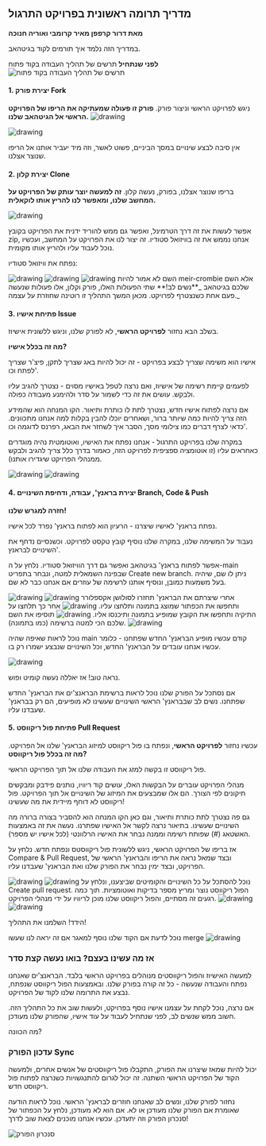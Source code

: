 
## מדריך תרומה ראשונית בפרויקט התרגול

**מאת דרור קרפפן מאיר קרומבי ואוריה חנוכה**

במדריך הזה נלמד איך תורמים לקוד בגיטהאב.

**לפני שנתחיל**
תרשים של תהליך העבודה בקוד פתוח
![תרשים של תהליך העבודה בקוד פתוח](https://raw.githubusercontent.com/Maakaf/maakaf_home/main/assets/images/how_to_start/os-workflow.png)

#### 1. יצירת פורק Fork

ניגש לפרויקט הראשי וניצור פורק.
**פורק זו פעולה שמעתיקה את הריפו של הפרויקט הראשי אל הגיטהאב שלנו.**
<img src="assets/how to start/Screenshot 1.png" alt="drawing"/>

<img src="assets/how to start/Screenshot 2.png" alt="drawing"/>

אין סיבה לבצע שינויים במסך הביניים, פשוט לאשר, וזה מיד יעביר אותנו אל הריפו שנוצר אצלנו.

#### 2. יצירת קלון Clone

בריפו שנוצר אצלנו, בפורק, נעשה קלון.
**זה למעשה יוצר עותק של הפרויקט על המחשב שלנו, ומאפשר לנו להריץ אותו לוקאלית.**

<img src="assets/how to start/Screenshot 3.png" alt="drawing"/>

אפשר לעשות את זה דרך הטרמינל, ואפשר גם ממש להוריד ידנית את הפרויקט בקובץ zip, אנחנו נממש את זה בוויזואל סטודיו.
זה יצור לנו את הפרויקט על המחשב, ועכשיו נוכל לעבוד עליו ולהריץ אותו מקומית.

נפתח את וויזואל סטודיו:

<img src="assets/how to start/Screenshot 4.png" alt="drawing"/>
<img src="assets/how to start/Screenshot 5.png" alt="drawing"/>
<img src="assets/how to start/Screenshot 6.png" alt="drawing"/>
השם לא אמור להיות meir-crombie אלא השם שלכם בגיטהאב
_**נשים לב!** שתי הפעולות האלו, פורק וקלון, אלו פעולות שנעשה פעם אחת כשנצטרף לפרויקט. מכאן המשך התהליך זו רוטינה שחוזרת על עצמה._

#### 3. פתיחת אישיו Issue

בשלב הבא נחזור **לפרויקט הראשי**, לא לפורק שלנו, וניגש ללשונית אישיוז.

**מה זה בכלל אישיו?**

אישיו הוא משימה שצריך לבצע בפרויקט - זה יכול להיות באג שצריך לתקן, פיצ'ר שצריך לפתח וכו'.

לפעמים קיימת רשימה של אישיוז, ואם נרצה לטפל באישיו מסוים - נצטרך להגיב עליו ולבקש.
עושים את זה כדי לשמור על סדר ולהימנע מעבודה כפולה.

אם נרצה לפתוח אישיו חדש, נצטרך לתת לו כותרת ותיאור.
הקו המנחה הוא שהמידע הזה צריך להיות כמה שיותר ברור, ושאחרים יוכלו להבין בקלות למה אנחנו מתכוונים.
כדאי לצרף דברים כמו צילומי מסך, הסבר איך לשחזר את הבאג, רפרנס לדוגמה וכו'.

במקרה שלנו בפרויקט התרגול - אנחנו נפתח את האישיו, ואוטומטית נהיה מוגדרים כאחראים עליו (זו אוטומציה ספציפית לפרויקט הזה, כאמור בדרך כלל צריך להגיב ולבקש ממנהלי הפרויקט שיגדירו אותנו).

<img src="assets/how to start/Screenshot 7.png" alt="drawing"/>

<img src="assets/how to start/Screenshot 8.png" alt="drawing"/>


#### 4. יצירת בראנץ', עבודה, ודחיפת השינויים Branch, Code & Push

**חזרה למגרש שלנו!**

נפתח בראנץ' לאישיו שיצרנו - הרעיון הוא לפתוח בראנץ' נפרד לכל אישיו.

נעבוד על המשימה שלנו, במקרה שלנו נוסיף קובץ טקסט לפרויקט.
וכשנסיים נדחף את השינויים לבראנץ'.

אפשר לפתוח בראנץ' בגיטהאב ואפשר גם דרך הוויזואל סטודיו.
נלחץ על ה-main שבפינה השמאלית למטה, ונבחר בתפריט Create new branch.
ניתן לו שם, שיהיה בעל משמעות כמובן, ונוסיף אותנו לרשימה של עוזרים אם אנחנו כבר לא שם.

<img src="assets/how to start/Screenshot 9.png" alt="drawing"/>
<img src="assets/how to start/Screenshot 10.png" alt="drawing"/>
אחרי שיצרתם את הבראנץ' תחזרו לסולושן אקספלורר ותחפשו את הכפתור שמוצג בתמונה ותלחצו עליו.
<img src="assets/how to start/Screenshot 11.png" alt="drawing"/>
אחר כך תלחצו על התיקיה ותחפשו את הקובץ שמופיע בתמונה ותיכנסו אליו.
<img src="assets/how to start/Screenshot 12.png" alt="drawing"/>
תוסיפו את השם שלכם הכי למטה ברשימה (כמו בתמונה).
<img src="assets/how to start/Screenshot 13.png" alt="drawing"/>


נוכל לראות שאיפה שהיה main קודם עכשיו מופיע הבראנץ' החדש שפתחנו - כלומר עכשיו אנחנו עובדים על הבראנץ' החדש, וכל השינויים שנבצע ישמרו רק בו.

<img src="assets/how to start/Screenshot 14.png" alt="drawing"/>

נראה טוב!
אז יאללה נעשה קומיט ופוש.

אם נסתכל על הפורק שלנו נוכל לראות ברשימת הבראנצ'ים את הבראנץ' החדש שפתחנו.
נשים לב שבבראנץ' הראשי השינויים שעשינו לא מופיעים, הם רק בבראנץ' שעבדנו עליו.


#### 5. פתיחת פול ריקווסט Pull Request

עכשיו נחזור **לפרויקט הראשי**, ונפתח בו פול ריקווסט למיזוג הבראנץ' שלנו אל הפרויקט.
**מה זה בכלל פול ריקווסט?**

פול ריקווסט זו בקשה למזג את העבודה שלנו אל תוך הפרויקט הראשי.

מנהלי הפרויקט עוברים על הבקשות האלו, עושים קוד ריוויו, נותנים פידבק ומבקשים תיקונים לפי הצורך.
הם אלו שמבצעים את המיזוג של השינויים אל תוך הפרויקט. פול ריקווסט לא דוחף מיידית את מה שעשינו!

גם פה נצטרך לתת כותרת ותיאור, וגם כאן הקו המנחה הוא להסביר בצורה ברורה מה השינויים שעשינו.
בתיאור נרצה לקשר אל האישיו שפתרנו. נעשה את זה באמצעות האשטאג (#) שפותח רשימה וממנה נבחר את האישיו הרלוונטי (לכל אישיו יש מספר).

אז בריפו של הפרויקט הראשי, ניגש ללשונית פול ריקווסטס ונפתח חדש.
נלחץ על Compare & Pull Request, ובצד שמאל נראה את הריפו והבראנץ' הראשי של הפרויקט, ובצד ימין נבחר את הפורק שלנו ואת הבראנץ' שעבדנו עליו.

<img src="assets/how to start/Screenshot 15.png" alt="drawing"/>
<img src="assets/how to start/Screenshot 16.png" alt="drawing"/>
נוכל להסתכל על כל השינויים והקומיטים שביצענו, ונלחץ על Create pull request.
הפול ריקווסט נוצר ומריץ מספר בדיקות ואוטומציות. תוך כמה רגעים זה מסתיים, והפול ריקווסט שלנו מוכן לריוויו על ידי מנהלי הפרויקט.

<img src="assets/how to start/Screenshot 17.png" alt="drawing"/>
<img src="assets/how to start/Screenshot 18.png" alt="drawing"/>


הידד! השלמנו את התהליך!

 נוכל לדעת אם הקוד שלנו נוסף למאגר אם זה יראה לנו שעשו merge
<img src="assets/how to start/Screenshot 19.png" alt="drawing"/>

### אז מה עשינו בעצם? בואו נעשה קצת סדר

למעשה האישיוז והפול ריקווסטים מנוהלים בפרויקט הראשי בלבד.
הבראנצ'ים שאנחנו נפתח והעבודה שנעשה - כל זה קורה בפורק שלנו.
ובאמצעות הפול ריקווסט שנפתח, נבצע את התרומה שלנו לקוד של הפרויקט.

אם נרצה, נוכל לקחת על עצמנו אישיו נוסף בפרויקט, ולעשות שוב את כל התהליך הזה.
חשוב ממש שנשים לב, לפני שנתחיל לעבוד על עוד אישיו, שהפורק שלנו מעודכן.

מה הכוונה?

### עדכון הפורק Sync

יכול להיות שמאז שיצרנו את הפורק, התקבלו פול ריקווסטים של אנשים אחרים, ולמעשה הקוד של הפרויקט הראשי השתנה.
זה יכול לגרום להתנגשויות כשנרצה לפתוח פול ריקווסט חדש.

נחזור לפורק שלנו, ונשים לב שאנחנו חוזרים לבראנץ' הראשי.
נוכל לראות הודעה שאומרת אם הפורק שלנו מעודכן או לא.
אם הוא לא מעודכן, נלחץ על הכפתור של סנכרון הפורק וזה יתעדכן.
עכשיו אנחנו מוכנים לצאת שוב לדרך!

![סנכרון הפורק](https://raw.githubusercontent.com/Maakaf/maakaf_home/main/assets/images/how_to_start/18-sync.png)

